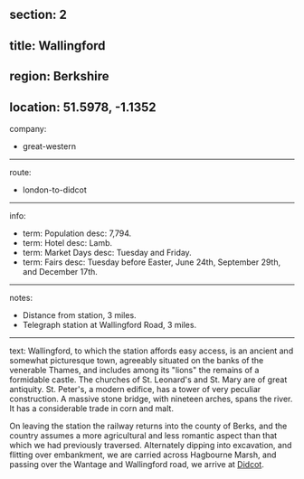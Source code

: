 section: 2
----
title: Wallingford
----
region: Berkshire
----
location: 51.5978, -1.1352
----
company:
- great-western
----
route:
- london-to-didcot
----
info:
- term: Population
  desc: 7,794.
- term: Hotel
  desc: Lamb.
- term: Market Days
  desc: Tuesday and Friday.
- term: Fairs
  desc: Tuesday before Easter, June 24th, September 29th, and December 17th.
----
notes:
- Distance from station, 3 miles.
- Telegraph station at Wallingford Road, 3 miles.
----
text: Wallingford, to which the station affords easy access, is an ancient and somewhat picturesque town, agreeably situated on the banks of the venerable Thames, and includes among its "lions" the remains of a formidable castle. The churches of St. Leonard's and St. Mary are of great antiquity. St. Peter's, a modern edifice, has a tower of very peculiar construction. A massive stone bridge, with nineteen arches, spans the river. It has a considerable trade in corn and malt.

On leaving the station the railway returns into the county of Berks, and the country assumes a more agricultural and less romantic aspect than that which we had previously traversed. Alternately dipping into excavation, and flitting over embankment, we are carried across Hagbourne Marsh, and passing over the Wantage and Wallingford road, we arrive at [Didcot](/stations/didcot).
